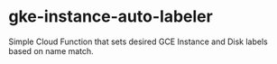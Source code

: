 # gke-instance-auto-labeler
Simple Cloud Function that sets desired GCE Instance and Disk labels based on name match.
